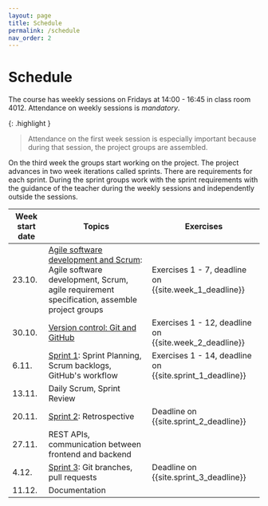 ```yaml
---
layout: page
title: Schedule
permalink: /schedule
nav_order: 2
---
```


# Schedule

The course has weekly sessions on Fridays at 14:00 - 16:45 in class room 4012. Attendance on weekly sessions is _mandatory_.

{: .highlight }

> Attendance on the first week session is especially important because during that session, the project groups are assembled.

On the third week the groups start working on the project. The project advances in two week iterations called sprints. There are requirements for each sprint. During the sprint groups work with the sprint requirements with the guidance of the teacher during the weekly sessions and independently outside the sessions.

| Week start date | Topics                                                                                                                                                           | Exercises                                                |
| --------------- | ---------------------------------------------------------------------------------------------------------------------------------------------------------------- | -------------------------------------------------------- |
| 23.10.          | [Agile software development and Scrum](/agile-software-development): Agile software development, Scrum, agile requirement specification, assemble project groups | Exercises 1 - 7, deadline on {{site.week_1_deadline}}    |
| 30.10.          | [Version control: Git and GitHub](/git)                                                                                                                          | Exercises 1 - 12, deadline on {{site.week_2_deadline}}   |
| 6.11.           | [Sprint 1](/sprint-1): Sprint Planning, Scrum backlogs, GitHub's workflow                                                                                          | Exercises 1 - 14, deadline on {{site.sprint_1_deadline}} |
| 13.11.          | Daily Scrum, Sprint Review                                                                                                                                       |                                                          |
| 20.11.          | [Sprint 2](/sprint-2): Retrospective                                                                                                                             | Deadline on {{site.sprint_2_deadline}}                   |
| 27.11.          | REST APIs, communication between frontend and backend                                                                                                            |                                                          |
| 4.12.           | [Sprint 3](/sprint-3): Git branches, pull requests                                                                                                          | Deadline on {{site.sprint_3_deadline}}                   |
| 11.12.          | Documentation                                                                                                                                           |                                                          |
